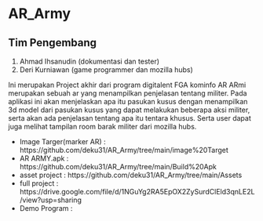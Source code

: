 # AR_Army 
<h2>Tim Pengembang</h2>
<ol>
<li> Ahmad Ihsanudin (dokumentasi dan tester)</li>
<li>Deri Kurniawan (game programmer dan mozilla hubs)</li>
</ol>
<p> Ini merupakan Project akhir dari program digitalent FGA kominfo
AR ARmi merupakan sebuah ar yang menampilkan penjelasan tentang militer. Pada aplikasi ini akan menjelaskan apa itu pasukan kusus dengan menampilkan 3d model dari pasukan kusus yang dapat melakukan beberapa aksi militer, serta akan ada penjelasan tentang apa itu tentara khusus.
Serta user dapat juga melihat tampilan room barak militer dari mozilla hubs.

<ul>
	<li>Image Targer(marker AR) : https://github.com/deku31/AR_Army/tree/main/image%20Target</li>
	<li>AR ARMY.apk             : https://github.com/deku31/AR_Army/tree/main/Build%20Apk</li>
	<li>asset project           : https://github.com/deku31/AR_Army/tree/main/Assets</li>
	<li>full project            : https://drive.google.com/file/d/1NGuYg2RA5EpOX2ZySurdClEld3qnLE2L/view?usp=sharing </li>
	<li>Demo Program	    : </li>
</ul>

